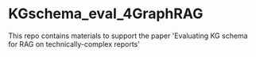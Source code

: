 # KGschema_eval_4GraphRAG
This repo contains materials to support the paper 'Evaluating KG schema for RAG on technically-complex reports'
